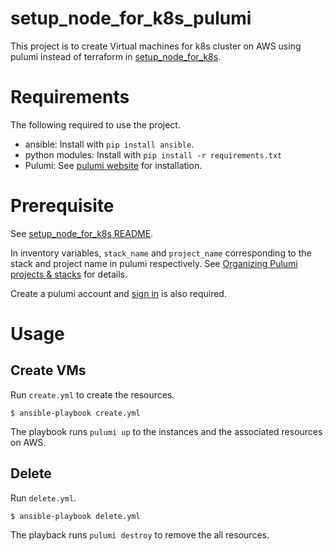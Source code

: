 # setup_node_for_k8s_pulumi

This project is to create Virtual machines for k8s cluster on AWS using pulumi instead of terraform in [setup_node_for_k8s](https://github.com/git-ogawa/setup_node_for_k8s).

# Requirements

The following required to use the project.

- ansible: Install with `pip install ansible`.
- python modules: Install with `pip install -r requirements.txt`
- Pulumi: See [pulumi website](https://www.pulumi.com/docs/install/) for installation.

# Prerequisite

See [setup_node_for_k8s README](https://github.com/git-ogawa/setup_node_for_k8s?tab=readme-ov-file#prerequisite).

In inventory variables, `stack_name` and `project_name` corresponding to the stack and project name in pulumi respectively. See [Organizing Pulumi projects & stacks](https://www.pulumi.com/docs/using-pulumi/organizing-projects-stacks/) for details.

Create a pulumi account and [sign in](https://app.pulumi.com/signin) is also required.

# Usage

## Create VMs

Run `create.yml` to create the resources.

```
$ ansible-playbook create.yml
```

The playbook runs `pulumi up` to the instances and the associated resources on AWS.

## Delete

Run `delete.yml`.

```
$ ansible-playbook delete.yml
```

The playback runs `pulumi destroy` to remove the all resources.

